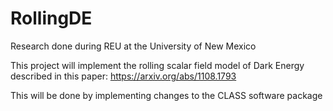 # RollingDE
Research done during REU at the University of New Mexico


This project will implement the rolling scalar field model of Dark Energy described in this paper: https://arxiv.org/abs/1108.1793

This will be done by implementing changes to the CLASS software package

